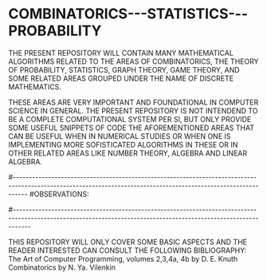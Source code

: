 # COMBINATORICS---STATISTICS---PROBABILITY

THE PRESENT REPOSITORY WILL CONTAIN MANY MATHEMATICAL ALGORITHMS RELATED TO THE AREAS OF COMBINATORICS, THE THEORY OF PROBABILITY, STATISTICS, GRAPH THEORY, GAME THEORY, AND SOME RELATED AREAS GROUPED UNDER THE NAME OF DISCRETE MATHEMATICS.

THESE AREAS ARE VERY IMPORTANT AND FOUNDATIONAL IN COMPUTER SCIENCE IN GENERAL. THE PRESENT REPOSITORY IS NOT INTENDEND TO BE A COMPLETE COMPUTATIONAL SYSTEM PER SI, BUT ONLY PROVIDE SOME USEFUL SNIPPETS OF CODE THE AFOREMENTIONED AREAS THAT CAN BE USEFUL WHEN IN NUMERICAL STUDIES OR WHEN ONE IS IMPLEMENTING MORE SOFISTICATED ALGORITHMS IN THESE OR IN OTHER RELATED AREAS LIKE NUMBER THEORY, ALGEBRA AND LINEAR ALGEBRA. 





#----------------------------------------------------------------------------------------------------------------------------------------------------------------
#OBSERVATIONS: 


#-----------------------------------------------------------------------------------------------------------------------------------------------------------------

THIS REPOSITORY WILL ONLY COVER SOME BASIC ASPECTS AND THE READER INTERESTED CAN CONSULT THE FOLLOWING BIBLIOGRAPHY:
The Art of Computer Programming, volumes 2,3,4a, 4b by D. E. Knuth
Combinatorics by  N. Ya. Vilenkin 






